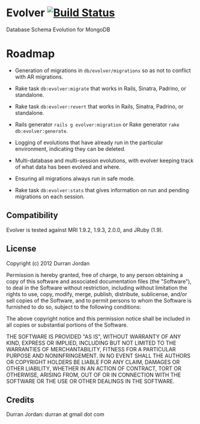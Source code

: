 Evolver [![Build Status](https://secure.travis-ci.org/mongoid/evolver.png?branch=master&.png)](http://travis-ci.org/mongoid/evolver)
========

Database Schema Evolution for MongoDB

# Roadmap

- Generation of migrations in `db/evolver/migrations` so as not to conflict
  with AR migrations.

- Rake task `db:evolver:migrate` that works in Rails, Sinatra, Padrino,
  or standalone.

- Rake task `db:evolver:revert` that works in Rails, Sinatra, Padrino,
  or standalone.

- Rails generator `rails g evolver:migration` or Rake generator
  `rake db:evolver:generate`.

- Logging of evolutions that have already run in the particular environment,
  indicating they can be deleted.

- Multi-database and multi-session evolutions, with evolver keeping track of
  what data has been evolved and where.

- Ensuring all migrations always run in safe mode.

- Rake task `db:evolver:stats` that gives information on run and pending
  migrations on each session.

Compatibility
-------------

Evolver is tested against MRI 1.9.2, 1.9.3, 2.0.0, and JRuby (1.9).

License
-------

Copyright (c) 2012 Durran Jordan

Permission is hereby granted, free of charge, to any person obtaining
a copy of this software and associated documentation files (the
"Software"), to deal in the Software without restriction, including
without limitation the rights to use, copy, modify, merge, publish,
distribute, sublicense, and/or sell copies of the Software, and to
permit persons to whom the Software is furnished to do so, subject to
the following conditions:

The above copyright notice and this permission notice shall be
included in all copies or substantial portions of the Software.

THE SOFTWARE IS PROVIDED "AS IS", WITHOUT WARRANTY OF ANY KIND,
EXPRESS OR IMPLIED, INCLUDING BUT NOT LIMITED TO THE WARRANTIES OF
MERCHANTABILITY, FITNESS FOR A PARTICULAR PURPOSE AND
NONINFRINGEMENT. IN NO EVENT SHALL THE AUTHORS OR COPYRIGHT HOLDERS BE
LIABLE FOR ANY CLAIM, DAMAGES OR OTHER LIABILITY, WHETHER IN AN ACTION
OF CONTRACT, TORT OR OTHERWISE, ARISING FROM, OUT OF OR IN CONNECTION
WITH THE SOFTWARE OR THE USE OR OTHER DEALINGS IN THE SOFTWARE.

Credits
-------

Durran Jordan: durran at gmail dot com
